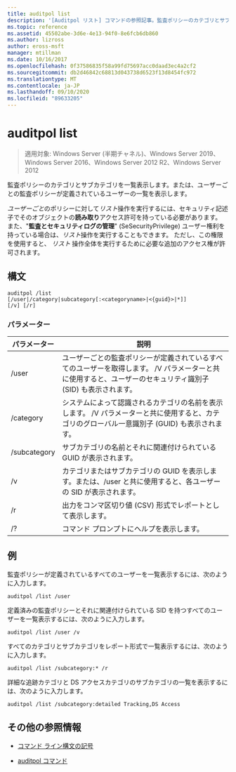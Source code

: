 ```yaml
---
title: auditpol list
description: '[Auditpol リスト] コマンドの参照記事。監査ポリシーのカテゴリとサブカテゴリを一覧表示したり、ユーザーごとの監査ポリシーが定義されているユーザーの一覧を表示したりします。'
ms.topic: reference
ms.assetid: 45502abe-3d6e-4e13-94f0-8e6fcb6db860
ms.author: lizross
author: eross-msft
manager: mtillman
ms.date: 10/16/2017
ms.openlocfilehash: 0f37586835f58a99fd75697acc0daad3ec4a2cf2
ms.sourcegitcommit: db2d46842c68813d043738d6523f13d8454fc972
ms.translationtype: MT
ms.contentlocale: ja-JP
ms.lasthandoff: 09/10/2020
ms.locfileid: "89633205"
---
```

# <a name="auditpol-list"></a>auditpol list

> 適用対象: Windows Server (半期チャネル)、Windows Server 2019、Windows Server 2016、Windows Server 2012 R2、Windows Server 2012

監査ポリシーのカテゴリとサブカテゴリを一覧表示します。または、ユーザーごとの監査ポリシーが定義されているユーザーの一覧を表示します。

*ユーザーごと*のポリシーに対して*リスト*操作を実行するには、セキュリティ記述子でそのオブジェクトの**読み取り**アクセス許可を持っている必要があります。 また、"**監査とセキュリティログの管理**" (SeSecurityPrivilege) ユーザー権利を持っている場合は、*リスト*操作を実行することもできます。 ただし、この権限を使用すると、 *リスト* 操作全体を実行するために必要な追加のアクセス権が許可されます。

## <a name="syntax"></a>構文

```
auditpol /list
[/user|/category|subcategory[:<categoryname>|<{guid}>|*]]
[/v] [/r]
```

### <a name="parameters"></a>パラメーター

| パラメーター | 説明 |
| ------- | -------- |
| /user | ユーザーごとの監査ポリシーが定義されているすべてのユーザーを取得します。 /V パラメーターと共に使用すると、ユーザーのセキュリティ識別子 (SID) も表示されます。 |
| /category | システムによって認識されるカテゴリの名前を表示します。 /V パラメーターと共に使用すると、カテゴリのグローバル一意識別子 (GUID) も表示されます。 |
| /subcategory | サブカテゴリの名前とそれに関連付けられている GUID が表示されます。 |
| /v | カテゴリまたはサブカテゴリの GUID を表示します。または、/user と共に使用すると、各ユーザーの SID が表示されます。 |
| /r | 出力をコンマ区切り値 (CSV) 形式でレポートとして表示します。 |
| /? | コマンド プロンプトにヘルプを表示します。 |

## <a name="examples"></a>例

監査ポリシーが定義されているすべてのユーザーを一覧表示するには、次のように入力します。

```
auditpol /list /user
```

定義済みの監査ポリシーとそれに関連付けられている SID を持つすべてのユーザーを一覧表示するには、次のように入力します。

```
auditpol /list /user /v
```

すべてのカテゴリとサブカテゴリをレポート形式で一覧表示するには、次のように入力します。

```
auditpol /list /subcategory:* /r
```

詳細な追跡カテゴリと DS アクセスカテゴリのサブカテゴリの一覧を表示するには、次のように入力します。

```
auditpol /list /subcategory:detailed Tracking,DS Access
```

## <a name="additional-references"></a>その他の参照情報

- [コマンド ライン構文の記号](command-line-syntax-key.md)

- [auditpol コマンド](auditpol.md)
